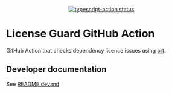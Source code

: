 <p align="center">
  <a href="https://github.com/NLeSC/licenseguard/actions"><img alt="typescript-action status" src="https://github.com/NLeSC/licenseguard/workflows/build-test/badge.svg"></a>
</p>

# License Guard GitHub Action

GitHub Action that checks dependency licence issues using [ort]().

## Developer documentation

See [README.dev.md](README.dev.md)